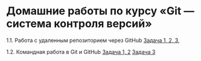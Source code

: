 # Домашние работы по курсу «Git — система контроля версий»

1.1. Работа с удаленным репозиторием через GitHub
   [Задача 1, 2, 3](https://github.com/realzyryan/DZ1.-Zadacha-3),

1.2. Командная работа в Git и GitHub
   [Задача 1, 2](https://github.com/realzyryan/DZ2.-Zadacha-2)
   [Задача 3](https://github.com/realzyryan/DZ2.-Zadacha-3)
